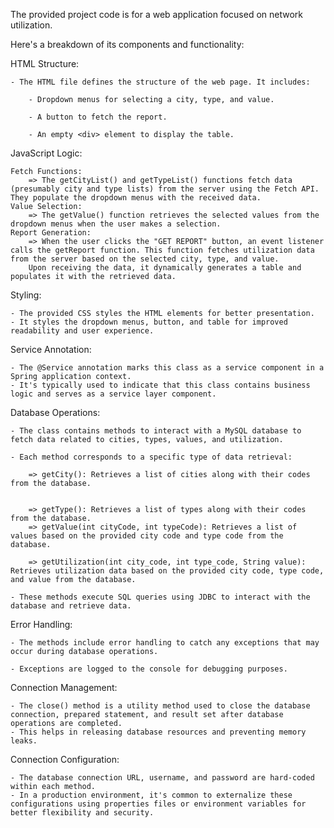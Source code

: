 
The provided project code is for a web application focused on network utilization. 

Here's a breakdown of its components and functionality:

HTML Structure: 

	- The HTML file defines the structure of the web page. It includes:

		- Dropdown menus for selecting a city, type, and value.
	
		- A button to fetch the report.
	
		- An empty <div> element to display the table.
	
JavaScript Logic:

	Fetch Functions: 
		=> The getCityList() and getTypeList() functions fetch data (presumably city and type lists) from the server using the Fetch API. They populate the dropdown menus with the received data.
	Value Selection: 
		=> The getValue() function retrieves the selected values from the dropdown menus when the user makes a selection.
	Report Generation:
		=> When the user clicks the "GET REPORT" button, an event listener calls the getReport function. This function fetches utilization data from the server based on the selected city, type, and value. 
		Upon receiving the data, it dynamically generates a table and populates it with the retrieved data.

Styling:

	- The provided CSS styles the HTML elements for better presentation.
	- It styles the dropdown menus, button, and table for improved readability and user experience.
Service Annotation:

	- The @Service annotation marks this class as a service component in a Spring application context. 
	- It's typically used to indicate that this class contains business logic and serves as a service layer component.
	
Database Operations:

	- The class contains methods to interact with a MySQL database to fetch data related to cities, types, values, and utilization.
	
	- Each method corresponds to a specific type of data retrieval:
	
		=> getCity(): Retrieves a list of cities along with their codes from the database.
		
		
		=> getType(): Retrieves a list of types along with their codes from the database.
		=> getValue(int cityCode, int typeCode): Retrieves a list of values based on the provided city code and type code from the database.
		
		=> getUtilization(int city_code, int type_code, String value): Retrieves utilization data based on the provided city code, type code, and value from the database.
		
	- These methods execute SQL queries using JDBC to interact with the database and retrieve data.
	
Error Handling:

	- The methods include error handling to catch any exceptions that may occur during database operations. 
	
	- Exceptions are logged to the console for debugging purposes.
	
Connection Management:

	- The close() method is a utility method used to close the database connection, prepared statement, and result set after database operations are completed. 
	- This helps in releasing database resources and preventing memory leaks.
	
Connection Configuration:

	- The database connection URL, username, and password are hard-coded within each method. 
	- In a production environment, it's common to externalize these configurations using properties files or environment variables for better flexibility and security.
